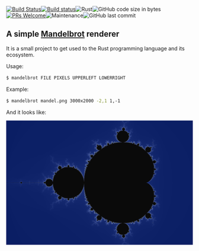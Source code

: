 [![Build Status](https://travis-ci.org/simoninator/mandelbrot_render.svg?branch=master)](https://travis-ci.org/simoninator/mandelbrot_render)[![Build status](https://ci.appveyor.com/api/projects/status/c19t456e4oes4l1u?svg=true)](https://ci.appveyor.com/project/simoninator/mandelbrot-render)![Rust](https://github.com/simoninator/mandelbrot_render/workflows/Rust/badge.svg)![GitHub code size in bytes](https://img.shields.io/github/languages/code-size/simoninator/mandelbrot_render)[![PRs Welcome](https://img.shields.io/badge/PRs-welcome-brightgreen.svg?style=flat-square)](http://makeapullrequest.com)![Maintenance](https://img.shields.io/maintenance/yes/2020)![GitHub last commit](https://img.shields.io/github/last-commit/simoninator/mandelbrot_render)

A simple [Mandelbrot](https://en.wikipedia.org/wiki/Mandelbrot_set) renderer
----------------------------

It is a small project to get used to the Rust programming language and its ecosystem.

Usage:
```bash
$ mandelbrot FILE PIXELS UPPERLEFT LOWERRIGHT
```

Example:
```bash
$ mandelbrot mandel.png 3000x2000 -2,1 1,-1
```

And it looks like:

![mandelbrot](./example/mandelbrot.png)


